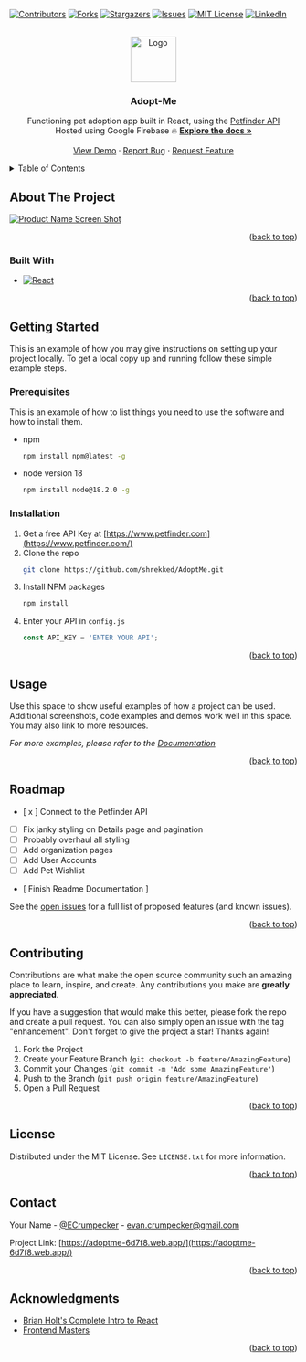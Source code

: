 <!-- Improved compatibility of back to top link: See: https://github.com/othneildrew/Best-README-Template/pull/73 -->
<a name="readme-top"></a>


<!-- PROJECT SHIELDS -->
<!--
*** I'm using markdown "reference style" links for readability.
*** Reference links are enclosed in brackets [ ] instead of parentheses ( ).
*** See the bottom of this document for the declaration of the reference variables
*** for contributors-url, forks-url, etc. This is an optional, concise syntax you may use.
*** https://www.markdownguide.org/basic-syntax/#reference-style-links
-->
[![Contributors][contributors-shield]][contributors-url]
[![Forks][forks-shield]][forks-url]
[![Stargazers][stars-shield]][stars-url]
[![Issues][issues-shield]][issues-url]
[![MIT License][license-shield]][license-url]
[![LinkedIn][linkedin-shield]][linkedin-url]


<!-- PROJECT LOGO -->
<br />
<div align="center">
  <a href="https://github.com/shrekked/AdoptMe">
    <img src="images/logo.png" alt="Logo" width="80" height="80">
  </a>

<h3 align="center">Adopt-Me</h3>

  <p align="center">
    Functioning pet adoption app built in React, using the <a href="https://www.petfinder.com/developers/">Petfinder API</a>
    <br />
    Hosted using Google Firebase 🔥
    <a href="https://github.com/shrekked/AdoptMe"><strong>Explore the docs »</strong></a>
    <br />
    <br />
    <a href="https://adoptme-6d7f8.web.app/">View Demo</a>
    ·
    <a href="https://github.com/shrekked/AdoptMe/issues">Report Bug</a>
    ·
    <a href="https://github.com/shrekked/AdoptMe/issues">Request Feature</a>
  </p>
</div>



<!-- TABLE OF CONTENTS -->
<details>
  <summary>Table of Contents</summary>
  <ol>
    <li>
      <a href="#about-the-project">About The Project</a>
      <ul>
        <li><a href="#built-with">Built With</a></li>
      </ul>
    </li>
    <li>
      <a href="#getting-started">Getting Started</a>
      <ul>
        <li><a href="#prerequisites">Prerequisites</a></li>
        <li><a href="#installation">Installation</a></li>
      </ul>
    </li>
    <li><a href="#usage">Usage</a></li>
    <li><a href="#roadmap">Roadmap</a></li>
    <li><a href="#contributing">Contributing</a></li>
    <li><a href="#license">License</a></li>
    <li><a href="#contact">Contact</a></li>
    <li><a href="#acknowledgments">Acknowledgments</a></li>
  </ol>
</details>



<!-- ABOUT THE PROJECT -->
## About The Project

[![Product Name Screen Shot][product-screenshot]](./preview.png)

<p align="right">(<a href="#readme-top">back to top</a>)</p>



### Built With

* [![React][React.js]][React-url]

<p align="right">(<a href="#readme-top">back to top</a>)</p>



<!-- GETTING STARTED -->
## Getting Started

This is an example of how you may give instructions on setting up your project locally.
To get a local copy up and running follow these simple example steps.

### Prerequisites

This is an example of how to list things you need to use the software and how to install them.
* npm
  ```sh
  npm install npm@latest -g
  ```
* node version 18
  ```sh
  npm install node@18.2.0 -g
  ```

### Installation

1. Get a free API Key at [https://www.petfinder.com](https://www.petfinder.com/)
2. Clone the repo
   ```sh
   git clone https://github.com/shrekked/AdoptMe.git
   ```
3. Install NPM packages
   ```sh
   npm install
   ```
4. Enter your API in `config.js`
   ```js
   const API_KEY = 'ENTER YOUR API';
   ```

<p align="right">(<a href="#readme-top">back to top</a>)</p>



<!-- USAGE EXAMPLES -->
## Usage

Use this space to show useful examples of how a project can be used. Additional screenshots, code examples and demos work well in this space. You may also link to more resources.

_For more examples, please refer to the [Documentation](https://www.petfinder.com/developers/v2/docs/)_

<p align="right">(<a href="#readme-top">back to top</a>)</p>



<!-- ROADMAP -->
## Roadmap

- [ x ] Connect to the Petfinder API
- [ ] Fix janky styling on Details page and pagination
- [ ] Probably overhaul all styling
- [ ] Add organization pages
- [ ] Add User Accounts
- [ ] Add Pet Wishlist
- [ Finish Readme Documentation ]

See the [open issues](https://github.com/shrekked/AdoptMe/issues) for a full list of proposed features (and known issues).

<p align="right">(<a href="#readme-top">back to top</a>)</p>



<!-- CONTRIBUTING -->
## Contributing

Contributions are what make the open source community such an amazing place to learn, inspire, and create. Any contributions you make are **greatly appreciated**.

If you have a suggestion that would make this better, please fork the repo and create a pull request. You can also simply open an issue with the tag "enhancement".
Don't forget to give the project a star! Thanks again!

1. Fork the Project
2. Create your Feature Branch (`git checkout -b feature/AmazingFeature`)
3. Commit your Changes (`git commit -m 'Add some AmazingFeature'`)
4. Push to the Branch (`git push origin feature/AmazingFeature`)
5. Open a Pull Request

<p align="right">(<a href="#readme-top">back to top</a>)</p>



<!-- LICENSE -->
## License

Distributed under the MIT License. See `LICENSE.txt` for more information.

<p align="right">(<a href="#readme-top">back to top</a>)</p>



<!-- CONTACT -->
## Contact

Your Name - [@ECrumpecker](https://twitter.com/ECrumpecker) - evan.crumpecker@gmail.com

Project Link: [https://adoptme-6d7f8.web.app/](https://adoptme-6d7f8.web.app/)



<p align="right">(<a href="#readme-top">back to top</a>)</p>



<!-- ACKNOWLEDGMENTS -->
## Acknowledgments

* [Brian Holt's Complete Intro to React](https://react-v8.holt.courses/)
* [Frontend Masters](https://frontendmasters.com/courses/)

<p align="right">(<a href="#readme-top">back to top</a>)</p>



<!-- MARKDOWN LINKS & IMAGES -->
<!-- https://www.markdownguide.org/basic-syntax/#reference-style-links -->
[contributors-shield]: https://img.shields.io/github/contributors/shrekked/AdoptMe.svg?style=for-the-badge
[contributors-url]: https://github.com/shrekked/AdoptMe/graphs/contributors
[forks-shield]: https://img.shields.io/github/forks/shrekked/AdoptMe.svg?style=for-the-badge
[forks-url]: https://github.com/shrekked/AdoptMe/network/members
[stars-shield]: https://img.shields.io/github/stars/shrekked/AdoptMe.svg?style=for-the-badge
[stars-url]: https://github.com/shrekked/AdoptMe/stargazers
[issues-shield]: https://img.shields.io/github/issues/shrekked/AdoptMe.svg?style=for-the-badge
[issues-url]: https://github.com/shrekked/AdoptMe/issues
[license-shield]: https://img.shields.io/github/license/shrekked/AdoptMe.svg?style=for-the-badge
[license-url]: https://github.com/shrekked/AdoptMe/blob/master/LICENSE.txt
[linkedin-shield]: https://img.shields.io/badge/-LinkedIn-black.svg?style=for-the-badge&logo=linkedin&colorB=555
[linkedin-url]: https://linkedin.com/in/evan-crumpecker
[product-screenshot]: images/screenshot.png
[Next.js]: https://img.shields.io/badge/next.js-000000?style=for-the-badge&logo=nextdotjs&logoColor=white
[Next-url]: https://nextjs.org/
[React.js]: https://img.shields.io/badge/React-20232A?style=for-the-badge&logo=react&logoColor=61DAFB
[React-url]: https://reactjs.org/
[Vue.js]: https://img.shields.io/badge/Vue.js-35495E?style=for-the-badge&logo=vuedotjs&logoColor=4FC08D
[Vue-url]: https://vuejs.org/
[Angular.io]: https://img.shields.io/badge/Angular-DD0031?style=for-the-badge&logo=angular&logoColor=white
[Angular-url]: https://angular.io/
[Svelte.dev]: https://img.shields.io/badge/Svelte-4A4A55?style=for-the-badge&logo=svelte&logoColor=FF3E00
[Svelte-url]: https://svelte.dev/
[Laravel.com]: https://img.shields.io/badge/Laravel-FF2D20?style=for-the-badge&logo=laravel&logoColor=white
[Laravel-url]: https://laravel.com
[Bootstrap.com]: https://img.shields.io/badge/Bootstrap-563D7C?style=for-the-badge&logo=bootstrap&logoColor=white
[Bootstrap-url]: https://getbootstrap.com
[JQuery.com]: https://img.shields.io/badge/jQuery-0769AD?style=for-the-badge&logo=jquery&logoColor=white
[JQuery-url]: https://jquery.com 
